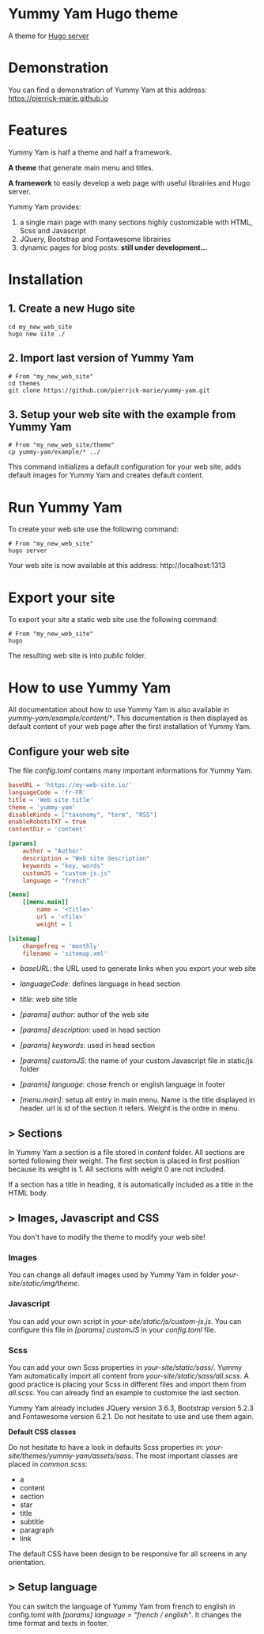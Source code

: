 Yummy Yam Hugo theme
============================

A theme for [Hugo server](https://gohugo.io/commands/hugo_server/)

# Demonstration

You can find a demonstration of Yummy Yam at this address: https://pierrick-marie.github.io

# Features

Yummy Yam is half a theme and half a framework.

**A theme** that generate main menu and titles.

**A framework** to easily develop a web page with useful librairies and Hugo server. 

Yummy Yam provides:

1. a single main page with many sections highly customizable with HTML, Scss and Javascript
2. JQuery, Bootstrap and Fontawesome librairies
3. dynamic pages for blog posts: **still under development...**

# Installation

## 1. Create a new Hugo site

```shell
cd my_new_web_site
hugo new site ./
```

## 2. Import last version of Yummy Yam

```shell 
# From "my_new_web_site"
cd themes
git clone https://github.com/pierrick-marie/yummy-yam.git
```

## 3. Setup your web site with the example from Yummy Yam

```shell
# From "my_new_web_site/theme"
cp yummy-yam/example/* ../
```

This command initializes a default configuration for your web site, adds default images for Yummy Yam and creates default content.

# Run Yummy Yam

To create your web site use the following command:

```shell
# From "my_new_web_site"
hugo server
```

Your web site is now available at this address: http://localhost:1313

# Export your site

To export your site a static web site use the following command:

```shell
# From "my_new_web_site"
hugo
```

The resulting web site is into *public* folder. 

# How to use Yummy Yam

All documentation about how to use Yummy Yam is also available in *yummy-yam/example/content/\**. This documentation is then displayed as default content of your web page after the first installation of Yummy Yam.

## Configure your web site

The file *config.toml* contains many important informations for Yummy Yam.

```toml
baseURL = 'https://my-web-site.io/'
languageCode = 'fr-FR'
title = 'Web site title'
theme = 'yummy-yam'
disableKinds = ["taxonomy", "term", "RSS"]
enableRobotsTXT = true
contentDir = 'content'

[params]
	author = "Author"
	description = "Web site description"
	keywords = "key, words"
	customJS = "custom-js.js"
	language = "french"

[menu]
	[[menu.main]]
		name = '<title>'
		url = '<file>'
		weight = 1

[sitemap]
	changefreq = 'monthly'
	filename = 'sitemap.xml'
```

* *baseURL*: the URL used to generate links when you export your web site
* *languageCode*: defines language in head section
* *title*: web site title

* *[params] author*: author of the web site
* *[params] description*: used in head section
* *[params] keywords*: used in head section
* *[params] customJS*: the name of your custom Javascript file in static/js folder
* *[params] language*: chose french or english language in footer

* *[menu.main]*: setup all entry in main menu. Name is the title displayed in header. url is id of the section it refers. Weight is the ordre in menu. 

## > Sections 

In Yummy Yam a section is a file stored in *content* folder.
All sections are sorted following their weight.
The first section is placed in first position because its weight is 1.
All sections with weight 0 are not included.

If a section has a title in heading, it is automatically included as a title in the HTML body.

## > Images, Javascript and CSS

You don't have to modify the theme to modify your web site!

### **Images**

You can change all default images used by Yummy Yam in folder *your-site/static/img/theme*.

### **Javascript**

You can add your own script in *your-site/static/js/custom-js.js*.
You can configure this file in *[params] customJS* in your *config.toml* file.

### **Scss**

You can add your own Scss properties in *your-site/static/sass/*.
Yummy Yam automatically import all content from *your-site/static/sass/all.scss*.
A good practice is placing your Scss in different files and import them from *all.scss*.
You can already find an example to customise the last section.

Yummy Yam already includes JQuery version 3.6.3, Bootstrap version 5.2.3 and Fontawesome version 6.2.1.
Do not hesitate to use and use them again.

**Default CSS classes**

Do not hesitate to have a look in defaults Scss properties in: *your-site/themes/yummy-yam/assets/sass*.
The most important classes are placed in *common.scss*:

* a
* content
* section
* star
* title
* subtitle
* paragraph
* link

The default CSS have been design to be responsive for all screens in any orientation.

## > Setup language

You can switch the language of Yummy Yam from french to english in config.toml with *[params] language = "french / english"*.
It changes the time format and texts in footer.
